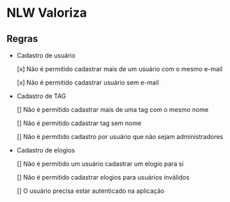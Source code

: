 # NLW Valoriza

## Regras

- Cadastro de usuário
    
    [x] Não é permitido cadastrar mais de um usuário com o mesmo e-mail

    [x] Não é permitido cadastrar usuário sem e-mail

- Cadastro de TAG

    [] Não é permitido cadastrar mais de uma tag com o mesmo nome 

    [] Não é permitido cadastrar tag sem nome

    [] Não é permitido cadastro por usuário que não sejam administradores

- Cadastro de elogios

    [] Não é permitido um usuário cadastrar um elogio para si

    [] Não é permitido cadastrar elogios para usuários inválidos

    [] O usuário precisa estar autenticado na aplicação
